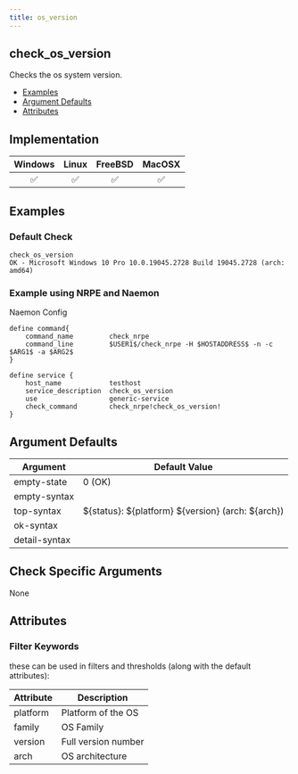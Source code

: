 ```yaml
---
title: os_version
---
```


## check_os_version

Checks the os system version.

- [Examples](#examples)
- [Argument Defaults](#argument-defaults)
- [Attributes](#attributes)

## Implementation

| Windows            | Linux              | FreeBSD            | MacOSX             |
|:------------------:|:------------------:|:------------------:|:------------------:|
| :white_check_mark: | :white_check_mark: | :white_check_mark: | :white_check_mark: |

## Examples

### Default Check

    check_os_version
    OK - Microsoft Windows 10 Pro 10.0.19045.2728 Build 19045.2728 (arch: amd64)

### Example using NRPE and Naemon

Naemon Config

    define command{
        command_name         check_nrpe
        command_line         $USER1$/check_nrpe -H $HOSTADDRESS$ -n -c $ARG1$ -a $ARG2$
    }

    define service {
        host_name            testhost
        service_description  check_os_version
        use                  generic-service
        check_command        check_nrpe!check_os_version!
    }

## Argument Defaults

| Argument      | Default Value                                         |
| ------------- | ----------------------------------------------------- |
| empty-state   | 0 (OK)                                                |
| empty-syntax  |                                                       |
| top-syntax    | \${status}: \${platform} \${version} (arch: \${arch}) |
| ok-syntax     |                                                       |
| detail-syntax |                                                       |

## Check Specific Arguments

None

## Attributes

### Filter Keywords

these can be used in filters and thresholds (along with the default attributes):

| Attribute | Description         |
| --------- | ------------------- |
| platform  | Platform of the OS  |
| family    | OS Family           |
| version   | Full version number |
| arch      | OS architecture     |
